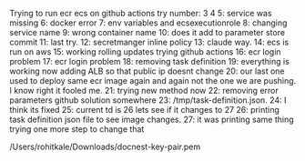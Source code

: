 Trying to run ecr ecs on github actions
try number:
3
4
5: service was missing
6: docker error
7: env variables and ecsexecutionrole
8: changing service name
9: wrong container name
10: does it add to parameter store commit
11: last try.
12: secretmanger inline policy
13: claude way.
14: ecs is run on aws
15: working rolling updates trying github actions
16: ecr login problem
17: ecr login problem
18: removing task definition
19: everything is working now adding ALB so that public ip doesnt change
20: our last one used to deploy same ecr image again and again not the one we are pushing. I know right it fooled me.
21: trying new method now
22: removing error parameters github solution somewhere
23: /tmp/task-definition.json.
24: I think its fixed 
25: current td is 26 lets see if it changes to 27
26: printing task definition json file to see image changes.
27: it was printing same thing trying one more step to change that

/Users/rohitkale/Downloads/docnest-key-pair.pem